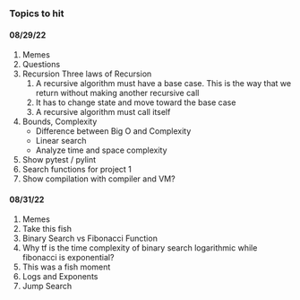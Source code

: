 ### Topics to hit
#### 08/29/22
1. Memes
2. Questions
3. Recursion
	Three laws of Recursion
	1. A recursive algorithm must have a base case. This is the way that we return without making another recursive call
	2. It has to change state and move toward the base case
	3. A recursive algorithm must call itself
4. Bounds, Complexity 
	- Difference between Big O and Complexity
	- Linear search
	- Analyze time and space complexity
6. Show pytest / pylint
7. Search functions for project 1
8. Show compilation with compiler and VM?


#### 08/31/22
1. Memes
2. Take this fish
3. Binary Search vs Fibonacci Function
4. Why tf is the time complexity of binary search logarithmic while fibonacci is exponential?
5. This was a fish moment
6. Logs and Exponents
7. Jump Search
